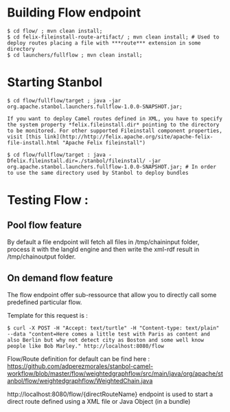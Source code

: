 <!--
  Licensed to the Apache Software Foundation (ASF) under one or more
  contributor license agreements.  See the NOTICE file distributed with
  this work for additional information regarding copyright ownership.
  The ASF licenses this file to You under the Apache License, Version 2.0
  (the "License"); you may not use this file except in compliance with
  the License.  You may obtain a copy of the License at

      http://www.apache.org/licenses/LICENSE-2.0

  Unless required by applicable law or agreed to in writing, software
  distributed under the License is distributed on an "AS IS" BASIS,
  WITHOUT WARRANTIES OR CONDITIONS OF ANY KIND, either express or implied.
  See the License for the specific language governing permissions and
  limitations under the License.
-->

# Building Flow endpoint

    $ cd flow/ ; mvn clean install;
    $ cd felix-fileinstall-route-artifact/ ; mvn clean install; # Used to deploy routes placing a file with ***route*** extension in some directory
    $ cd launchers/fullflow ; mvn clean install;

# Starting Stanbol

    $ cd flow/fullflow/target ; java -jar org.apache.stanbol.launchers.fullflow-1.0.0-SNAPSHOT.jar;

    If you want to deploy Camel routes defined in XML, you have to specify the system property *felix.fileinstall.dir* pointing to the directory to be monitored. For other supported Fileinstall component properties, visit [this link](http://http://felix.apache.org/site/apache-felix-file-install.html "Apache Felix fileinstall")

    $ cd flow/fullflow/target : java -Dfelix.fileinstall.dir=./stanbol/fileinstall/ -jar org.apache.stanbol.launchers.fullflow-1.0.0-SNAPSHOT.jar; # In order to use the same directory used by Stanbol to deploy bundles

# Testing Flow :

## Pool flow feature

By default a file endpoint will fetch all files in /tmp/chaininput folder, process it with the langId engine and then write the xml-rdf result in /tmp/chainoutput folder.

## On demand flow feature

The flow endpoint offer sub-ressource that allow you to directly call some predefined particular flow.

Template for this request is :

    $ curl -X POST -H "Accept: text/turtle" -H "Content-type: text/plain" --data "content=Here comes a little test with Paris as content and also Berlin but why not detect city as Boston and some well know people like Bob Marley." http://localhost:8080/flow

Flow/Route definition for default can be find here : https://github.com/adperezmorales/stanbol-camel-workflow/blob/master/flow/weightedgraphflow/src/main/java/org/apache/stanbol/flow/weightedgraphflow/WeightedChain.java

http://localhost:8080/flow/{directRouteName} endpoint is used to start a direct route defined using a XML file or Java Object (in a bundle)

